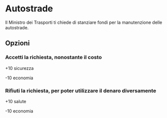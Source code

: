 # Autostrade 
Il Ministro dei Trasporti ti chiede di stanziare fondi per la manutenzione delle autostrade.
## Opzioni

### Accetti la richiesta, nonostante il costo
+10 sicurezza

-10 economia
### Rifiuti la richiesta, per poter utilizzare il denaro diversamente
+10 salute

-10 economia
